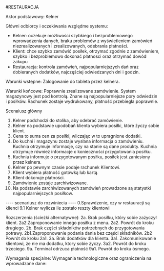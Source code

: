 #RESTAURACJA

Aktor podstawowy: Kelner 

Główni odbiorcy i oczekiwania względme systemu:
- Kelner: oczekuje możliwości szybkiego i bezproblemowego wprowadzenia danych, braku problemów z wyświetleniem zamówień niezrealizowanych i zrealizowanych, odebrania płatności.
- Klient: chce szybko zamówić posiłek, otrzymać zgodnie z zamówieniem, szybko i bezproblemowo dokonać płatnosci oraz otrzymać dowód zakupu
- Restauracja: kontrola zamówień, najpopularniejszych dań oraz dobieranych dodatków, najczęściej odwiedzanych dni i godzin.


Warunki wstępne: Zalogowanie do tableta przez kelnera.

Warunki końcowe: Poprawnie zrealizowane zamówienie. System magazynowy jest pod kontrolą. Znane są najpopularniejsze pory odwiedzin i posiłków. Rachunek zostaje wydrukowany, płatność przebiegła poprawnie.

Scenaiusz główny
1. Kelner podchodzi do stolika, aby odebrać zamówienie.
2. Kelner na podstawie upodobań klienta wybiera posiłki, które życzy sobie klient.
3. Cena to suma cen za posiłki, wliczając w to upragnione dodatki. 
4. Do kuchni i magazynu zostaje wysłana informacja o zamówieniu. Kuchnia otrzymuje informacje, czy na stanie są dane produkty. Kuchnia otrzymuje również informacje o konieczności przygotowania posiłku. 
5. Kuchnia informuje o przygotowanym posiłku, posiłek jest zaniesiony przez kelnera.
6. Kelner po pewnym czasie podaje rachunek Klientowi. 
7. Klient wybiera płatność gotówką lub kartą.
8. Klient dokonuje płatności.
9. Zamówienie zostaje zarchiwizowane.
10. Na podstawie zarchiwizowanych zamówień prowadzone są statystki najpopularniejszych posiłkow.


---- scenariusz do rozwiniecia ----
0.Sprawdzenie, czy w restauracji są klienci
9.1 Kelner wylicza ile zostało reszty klientowi

Rozszerzenia (ścieżki alternatywne): 
2a. Brak posiłku, który sobie zażyczył klient.
    2a2.Zaproponowanie innego posiłku z menu.
    2a2. Powrót do kroku drugiego.
2b. Brak części składników potrzebnych do przygotowania potrawy.
    2b1.Zaproponowanie podania dania bez części składników.
    2b2 Powrót do kroku 2a1.
3a. Brak dodatków dla klienta.
    3a1. Zakomunikowanie klientowi, że nie ma dodatku, ktory sobie życzy.
    3a2. Powrót do kroku trzeciego.
9a. Terminal odrzuca płatność
    9a1. Powrót do kroku ósmego.
 

Wymagania specjalne:
Wymagania technologiczne oraz ograniczenia na wprowadzane dane:

